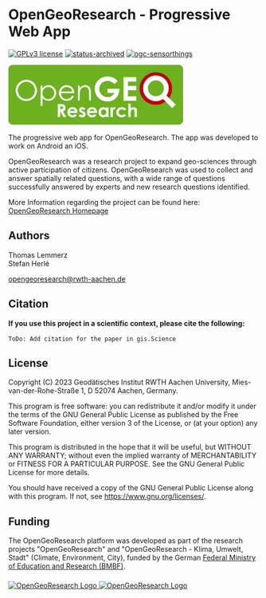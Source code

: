 
# OpenGeoResearch - Progressive Web App
[![GPLv3 license](https://img.shields.io/badge/License-GPLv3-358706)](http://perso.crans.org/besson/LICENSE.html)
[![status-archived](https://img.shields.io/badge/Status-archived-E0AC43)]()
[![ogc-sensorthings](https://img.shields.io/badge/OGC-SensorThings%20API-6DB121)](https://www.ogc.org/standard/sensorthings/)

<a href="./static/logo_landscape_green_rounded_30.png"><img src="./static/logo_landscape_green_rounded_30.png" alt="OpenGeoResearch Logo" height="120"/></a>

The progressive web app for OpenGeoResearch. The app was developed to work on Android an iOS.

OpenGeoResearch was a research project to expand geo-sciences through active participation of citizens.
OpenGeoResearch was used to collect and answer spatially related questions, with a wide range of questions 
successfully answered by experts and new research questions identified.

More Information regarding the project can be found here: [OpenGeoResearch Homepage](https://www.opengeoresearch.org/)

## Authors

Thomas Lemmerz <br />
Stefan Herlé

opengeoresearch@rwth-aachen.de

## Citation

**If you use this project in a scientific context, please cite the following:**

```
ToDo: Add citation for the paper in gis.Science
```


## License

Copyright (C) 2023 Geodätisches Institut RWTH Aachen University,
Mies-van-der-Rohe-Straße 1, D 52074 Aachen, Germany.

This program is free software: you can redistribute it and/or modify
it under the terms of the GNU General Public License as published by
the Free Software Foundation, either version 3 of the License, or
(at your option) any later version.

This program is distributed in the hope that it will be useful,
but WITHOUT ANY WARRANTY; without even the implied warranty of
MERCHANTABILITY or FITNESS FOR A PARTICULAR PURPOSE.  See the
GNU General Public License for more details.

You should have received a copy of the GNU General Public License
along with this program.  If not, see <https://www.gnu.org/licenses/>.

## Funding

The OpenGeoResearch platform was developed as part of the research 
projects "OpenGeoResearch" and "OpenGeoResearch - Klima, Umwelt, Stadt" 
(Climate, Environment, City), funded by the German 
[Federal Ministry of Education and Research (BMBF)](https://www.bmbf.de).

<a href="https://www.bmbf.de">
<img src="https://www.opengeoresearch.org/logos/logo_bmbf.png" alt="OpenGeoResearch Logo" height="167" style="padding-top: 8px"/>
</a>

<a href="https://www.wissenschaftsjahr.de">
<img src="https://www.opengeoresearch.org/logos/w_jahr.png" alt="OpenGeoResearch Logo" height="167"/>
</a>

